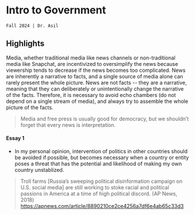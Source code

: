 # Intro to Government
`Fall 2024 | Dr. Asil`

## Highlights

Media, whether traditional media like news channels or non-traditional media like Snapchat, are incentivized to oversimplify the news because viewership tends to decrease if the news becomes too complicated.
News are inherently a narrative to facts, and a single source of media alone can rarely present the whole picture.
News are not facts -- they are a narrative, meaning that they can deliberately or unintentionally change the narrative of the facts.
Therefore, it is necessary to avoid echo chambers (do not depend on a single stream of media), and always try to assemble the whole picture of the facts.

> Media and free press is usually good for democracy, but we shouldn’t forget that every news is interpretation.

#### Essay 1
- In my personal opinion, intervention of politics in other countries should be avoided if possible, but becomes necessary when a country or entity poses a threat that has the potential and likelihood of making my own country unstablized.

> Troll farms [Russia’s sweeping political disinformation campaign on U.S. social media] are still working to stoke racial and political passions in America at a time of high political discord.
> (AP News, 2018) https://apnews.com/article/8890210ce2ce4256a7df6e4ab65c33d3
